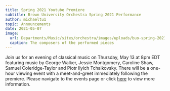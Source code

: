 ```yaml
---
title: Spring 2021 Youtube Premiere
subtitle: Brown University Orchestra Spring 2021 Performance
author: michaeltu1
topic: Announcements
date: 2021-05-07
image:
  url: Departments/Music/sites/orchestra/images/uploads/buo-spring-2021-poster.jpg
  caption: The composers of the performed pieces
---
```

Join us for an evening of classical music on Thursday, May 13 at 8pm EDT featuring music by George Walker, Jessie Montgomery, Caroline Shaw, Samuel Coleridge-Taylor and Piotr Ilyich Tchaikovsky. There will be a one-hour viewing event with a meet-and-greet immediately following the premiere. Please navigate to the events page or click <a href="https://buo.isaackim.me/events">here</a> to view more information.